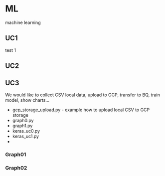# ML
machine learning

## UC1
test 1

## UC2



## UC3

We would like to collect CSV local data, upload to GCP, transfer to BQ, train model, show charts...

* gcp_storage_upload.py - example how to upload local CSV to GCP storage
* graph0.py
* graph1.py
* keras_uc0.py
* keras_uc1.py
* 

### Graph01

### Graph02

